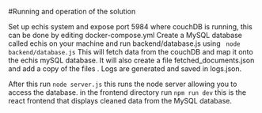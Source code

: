 #Running and operation of the solution

Set up echis system and expose port 5984 where couchDB is running, this can be done by editing docker-compose.yml
Create a MySQL database called echis on your machine and run backend/database.js using
``` node backend/database.js```
This will fetch data from the couchDB and map it onto the echis mySQL database. It will also create a file fetched_documents.json and add a copy of the files . Logs are generated and saved in logs.json.

After this run 
```node server.js```
 this runs the node server allowing you to access the database. in the frontend directory run
 ```npm run dev``` 
 this is the react frontend that displays cleaned data from the MySQL database.
